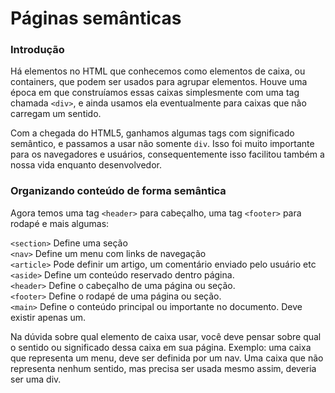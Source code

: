 # Páginas semânticas

### Introdução

Há elementos no HTML que conhecemos como elementos de caixa, ou containers, que podem ser usados para agrupar elementos. Houve uma época em que construíamos essas caixas simplesmente com uma tag chamada `<div>`, e ainda usamos ela eventualmente para caixas que não carregam um sentido.

Com a chegada do HTML5, ganhamos algumas tags com significado semântico, e passamos a usar não somente `div`. Isso foi muito importante para os navegadores e usuários, consequentemente isso facilitou também a nossa vida enquanto desenvolvedor.

### Organizando conteúdo de forma semântica

Agora temos uma tag `<header>` para cabeçalho, uma tag `<footer>` para rodapé e mais algumas:

`<section>` Define uma seção  
`<nav>` Define um menu com links de navegação  
`<article>` Pode definir um artigo, um comentário enviado pelo usuário etc  
`<aside>` Define um conteúdo reservado dentro página.  
`<header>` Define o cabeçalho de uma página ou seção.  
`<footer>` Define o rodapé de uma página ou seção.  
`<main>` Define o conteúdo principal ou importante no documento. Deve existir apenas um.

Na dúvida sobre qual elemento de caixa usar, você deve pensar sobre qual o sentido ou significado dessa caixa em sua página. Exemplo: uma caixa que representa um menu, deve ser definida por um nav. Uma caixa que não representa nenhum sentido, mas precisa ser usada mesmo assim, deveria ser uma div.

